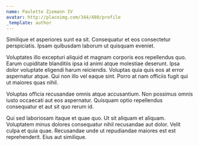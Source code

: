 ```yaml
---
name: Paulette Ziemann IV
avatar: http://placeimg.com/344/480/profile
_template: author
---
```

Similique et asperiores sunt ea sit. Consequatur et eos consectetur perspiciatis. Ipsam quibusdam laborum ut quisquam eveniet.
  
Voluptates illo excepturi aliquid et magnam corporis eos repellendus quo. Earum cupiditate blanditiis ipsa id animi atque molestiae deserunt. Ipsa dolor voluptate eligendi harum reiciendis. Voluptas quia quis eos at error aspernatur atque. Qui non illo vel eaque sint. Porro at nam officiis fugit qui ut maiores quas nihil.
  
Voluptas officia recusandae omnis atque accusantium. Non possimus omnis iusto occaecati aut eos aspernatur. Quisquam optio repellendus consequatur et aut sit quo rerum id.
  
Qui sed laboriosam itaque et quae quo. Ut sit aliquam et aliquam. Voluptatem minus dolores consequatur nihil recusandae aut dolor. Velit culpa et quia quae. Recusandae unde ut repudiandae maiores est est reprehenderit. Eius aut similique.
